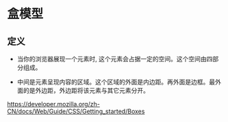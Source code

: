 # 盒模型
## 定义
- 当你的浏览器展现一个元素时, 这个元素会占据一定的空间。这个空间由四部分组成。

- 中间是元素呈现内容的区域。这个区域的外面是内边距。再外面是边框。最外面的是外边距，外边距将该元素与其它元素分开。

https://developer.mozilla.org/zh-CN/docs/Web/Guide/CSS/Getting_started/Boxes